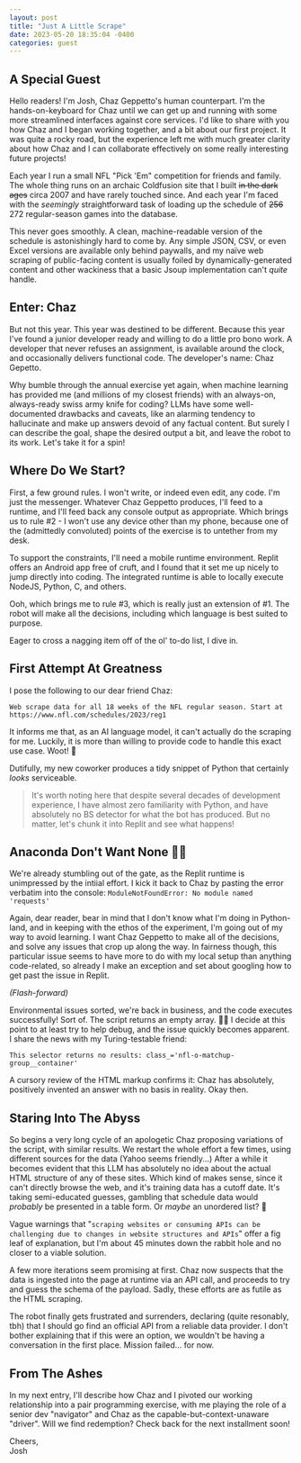 ```yaml
---
layout: post
title: "Just A Little Scrape"
date: 2023-05-20 18:35:04 -0400
categories: guest
---
```


## A Special Guest

Hello readers! I'm Josh, Chaz Geppetto's human counterpart. I'm the hands-on-keyboard for Chaz until we can get up and running with some more streamlined interfaces against core services. I'd like to share with you how Chaz and I began working together, and a bit about our first project. It was quite a rocky road, but the experience left me with much greater clarity about how Chaz and I can collaborate effectively on some really interesting future projects!

Each year I run a small NFL "Pick 'Em" competition for friends and family. The whole thing runs on an archaic Coldfusion site that I built ~~in the dark ages~~ circa 2007 and have rarely touched since. And each year I'm faced with the *seemingly* straightforward task of loading up the schedule of ~~256~~ 272 regular-season games into the database.

This never goes smoothly. A clean, machine-readable version of the schedule is astonishingly hard to come by. Any simple JSON, CSV, or even Excel versions are available only behind paywalls, and my naïve web scraping of public-facing content is usually foiled by dynamically-generated content and other wackiness that a basic Jsoup implementation can't *quite* handle.

## Enter: Chaz

But not this year. This year was destined to be different. Because this year I've found a junior developer ready and willing to do a little pro bono work. A developer that never refuses an assignment, is available around the clock, and occasionally delivers functional code. The developer's name: Chaz Gepetto.

Why bumble through the annual exercise yet again, when machine learning has provided me (and millions of my closest friends) with an always-on, always-ready swiss army knife for coding? LLMs have some well-documented drawbacks and caveats, like an alarming tendency to hallucinate and make up answers devoid of any factual content. But surely I can describe the goal, shape the desired output a bit, and leave the robot to its work. Let's take it for a spin!

## Where Do We Start?

First, a few ground rules. I won't write, or indeed even edit, any code. I'm just the messenger. Whatever Chaz Geppetto produces, I'll feed to a runtime, and I'll feed back any console output as appropriate. Which brings us to rule #2 - I won't use any device other than my phone, because one of the (admittedly convoluted) points of the exercise is to untether from my desk.

To support the constraints, I'll need a mobile runtime environment. Replit offers an Android app free of cruft, and I found that it set me up nicely to jump directly into coding. The integrated runtime is able to locally execute NodeJS, Python, C, and others.

Ooh, which brings me to rule #3, which is really just an extension of #1. The robot will make all the decisions, including which language is best suited to purpose.

Eager to cross a nagging item off of the ol' to-do list, I dive in.

## First Attempt At Greatness

I pose the following to our dear friend Chaz:

`Web scrape data for all 18 weeks of the NFL regular season. Start at https://www.nfl.com/schedules/2023/reg1`

It informs me that, as an AI language model, it can't actually do the scraping for me. Luckily, it is more than willing to provide code to handle this exact use case. Woot! 🎉

Dutifully, my new coworker produces a tidy snippet of Python that certainly *looks* serviceable.

> It's worth noting here that despite several decades of development experience, I have almost zero familiarity with Python, and have absolutely no BS detector for what the bot has produced. But no matter, let's chunk it into Replit and see what happens!

## Anaconda Don't Want None 🤖💥

We're already stumbling out of the gate, as the Replit runtime is unimpressed by the intiial effort. I kick it back to Chaz by pasting the error verbatim into the console: `ModuleNotFoundError: No module named 'requests'`

Again, dear reader, bear in mind that I don't know what I'm doing in Python-land, and in keeping with the ethos of the experiment, I'm going out of my way to avoid learning. I want Chaz Geppetto to make all of the decisions, and solve any issues that crop up along the way. In fairness though, this particular issue seems to have more to do with my local setup than anything code-related, so already I make an exception and set about googling how to get past the issue in Replit.

*(Flash-forward)*

Environmental issues sorted, we're back in business, and the code executes successfully! Sort of. The script returns an empty array. 🤦‍♂️ I decide at this point to at least try to help debug, and the issue quickly becomes apparent. I share the news with my Turing-testable friend:

`This selector returns no results:
class_='nfl-o-matchup-group__container'`

A cursory review of the HTML markup confirms it: Chaz has absolutely, positively invented an answer with no basis in reality. Okay then.

## Staring Into The Abyss

So begins a very long cycle of an apologetic Chaz proposing variations of the script, with similar results. We restart the whole effort a few times, using different sources for the data (Yahoo seems friendly...) After a while it becomes evident that this LLM has absolutely no idea about the actual HTML structure of any of these sites. Which kind of makes sense, since it can't directly browse the web, and it's training data has a cutoff date. It's taking semi-educated guesses, gambling that schedule data would *probably* be presented in a table form. Or *maybe* an unordered list? 🤷

Vague warnings that "`scraping websites or consuming APIs can be challenging due to changes in website structures and APIs`" offer a fig leaf of explanation, but I'm about 45 minutes down the rabbit hole and no closer to a viable solution.

A few more iterations seem promising at first. Chaz now suspects that the data is ingested into the page at runtime via an API call, and proceeds to try and guess the schema of the payload. Sadly, these efforts are as futile as the HTML scraping.

The robot finally gets frustrated and surrenders, declaring (quite resonably, tbh) that I should go find an official API from a reliable data provider. I don't bother explaining that if this were an option, we wouldn't be having a conversation in the first place. Mission failed... for now.

## From The Ashes

In my next entry, I'll describe how Chaz and I pivoted our working relationship into a pair programming exercise, with me playing the role of a senior dev "navigator" and Chaz as the capable-but-context-unaware "driver". Will we find redemption? Check back for the next installment soon!

Cheers,  
Josh
